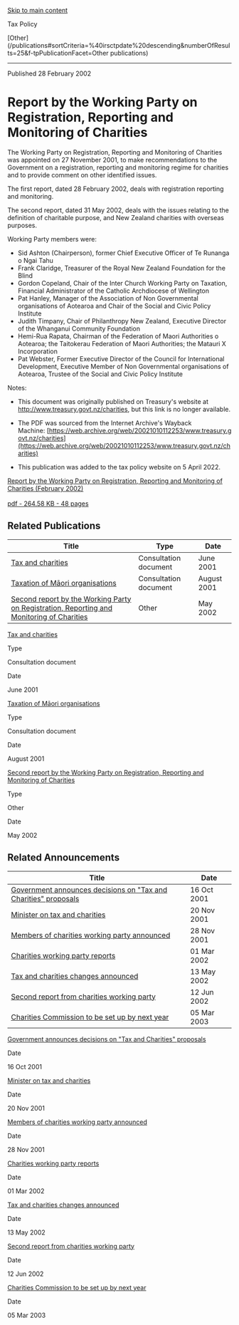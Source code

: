 [Skip to main content](#main-content-tp)

Tax Policy

[Other](/publications#sortCriteria=%40irsctpdate%20descending&numberOfResults=25&f-tpPublicationFacet=Other publications)

* * *

Published 28 February 2002

Report by the Working Party on Registration, Reporting and Monitoring of Charities
==================================================================================

The Working Party on Registration, Reporting and Monitoring of Charities was appointed on 27 November 2001, to make recommendations to the Government on a registration, reporting and monitoring regime for charities and to provide comment on other identified issues.

The first report, dated 28 February 2002, deals with registration reporting and monitoring.

The second report, dated 31 May 2002, deals with the issues relating to the definition of charitable purpose, and New Zealand charities with overseas purposes.

Working Party members were:

*   Sid Ashton (Chairperson), former Chief Executive Officer of Te Runanga o Ngai Tahu
*   Frank Claridge, Treasurer of the Royal New Zealand Foundation for the Blind
*   Gordon Copeland, Chair of the Inter Church Working Party on Taxation, Financial Administrator of the Catholic Archdiocese of Wellington
*   Pat Hanley, Manager of the Association of Non Governmental organisations of Aotearoa and Chair of the Social and Civic Policy Institute
*   Judith Timpany, Chair of Philanthropy New Zealand, Executive Director of the Whanganui Community Foundation
*   Hemi-Rua Rapata, Chairman of the Federation of Maori Authorities o Aotearoa; the Taitokerau Federation of Maori Authorities; the Matauri X Incorporation
*   Pat Webster, Former Executive Director of the Council for International Development, Executive Member of Non Governmental organisations of Aotearoa, Trustee of the Social and Civic Policy Institute

Notes:

*   This document was originally published on Treasury's website at http://www.treasury.govt.nz/charities, but this link is no longer available.
*   The PDF was sourced from the Internet Archive's Wayback Machine: [https://web.archive.org/web/20021010112253/www.treasury.govt.nz/charities](https://web.archive.org/web/20021010112253/www.treasury.govt.nz/charities)
    
*   This publication was added to the tax policy website on 5 April 2022.

[Report by the Working Party on Registration, Reporting and Monitoring of Charities (February 2002)\
\
pdf \- 264.58 KB \- 48 pages](/-/media/project/ir/tp/publications/2002/2002-other-wprrmc-report/2002-other-wprrmc-report.pdf?modified=20220405012818&modified=20220405012818 "Report by the Working Party on Registration, Reporting and Monitoring of Charities (February 2002)")

Related Publications
--------------------

| Title | Type | Date |
| --- | --- | --- |
| [Tax and charities](/publications/2001/2001-dd-charities) | Consultation document | June 2001 |
| [Taxation of Māori organisations](/publications/2001/2001-dd-maori-organisations) | Consultation document | August 2001 |
| [Second report by the Working Party on Registration, Reporting and Monitoring of Charities](/publications/2002/2002-other-wprrmc-second-report) | Other | May 2002 |

[Tax and charities](/publications/2001/2001-dd-charities)

Type

Consultation document

Date

June 2001

[Taxation of Māori organisations](/publications/2001/2001-dd-maori-organisations)

Type

Consultation document

Date

August 2001

[Second report by the Working Party on Registration, Reporting and Monitoring of Charities](/publications/2002/2002-other-wprrmc-second-report)

Type

Other

Date

May 2002

Related Announcements
---------------------

| Title | Date |
| --- | --- |
| [Government announces decisions on "Tax and Charities" proposals](/news/2001/2001-10-16-government-announces-decisions-tax-and-charities-proposals) | 16 Oct 2001 |
| [Minister on tax and charities](/news/2001/2001-11-20-minister-tax-and-charities) | 20 Nov 2001 |
| [Members of charities working party announced](/news/2001/2001-11-28-members-charities-working-party-announced) | 28 Nov 2001 |
| [Charities working party reports](/news/2002/2002-03-01-charities-working-party-reports) | 01 Mar 2002 |
| [Tax and charities changes announced](/news/2002/2002-05-13-tax-and-charities-changes-announced) | 13 May 2002 |
| [Second report from charities working party](/news/2002/2002-06-12-second-report-charities-working-party) | 12 Jun 2002 |
| [Charities Commission to be set up by next year](/news/2003/2003-03-05-charities-commission-be-set-next-year) | 05 Mar 2003 |

[Government announces decisions on "Tax and Charities" proposals](/news/2001/2001-10-16-government-announces-decisions-tax-and-charities-proposals)

Date

16 Oct 2001

[Minister on tax and charities](/news/2001/2001-11-20-minister-tax-and-charities)

Date

20 Nov 2001

[Members of charities working party announced](/news/2001/2001-11-28-members-charities-working-party-announced)

Date

28 Nov 2001

[Charities working party reports](/news/2002/2002-03-01-charities-working-party-reports)

Date

01 Mar 2002

[Tax and charities changes announced](/news/2002/2002-05-13-tax-and-charities-changes-announced)

Date

13 May 2002

[Second report from charities working party](/news/2002/2002-06-12-second-report-charities-working-party)

Date

12 Jun 2002

[Charities Commission to be set up by next year](/news/2003/2003-03-05-charities-commission-be-set-next-year)

Date

05 Mar 2003